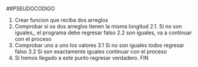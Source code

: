 ##PSEUDOCODIGO
1. Crear funcion que reciba dos arreglos
2. Comprobar si os dos arreglos tienen la misma longitud
  2.1. Si no son iguales,, el programa debe regresar falso
  2.2  son iguales, va a continuar con el proceso
3. Comprobar uno a uno los valores
  3.1 Si no son iguales todos regresar falso
  3.2 Si son exactamente iguales continuar con el proceso
4. Si hemos llegado a este punto regresar verdadero.
FIN
